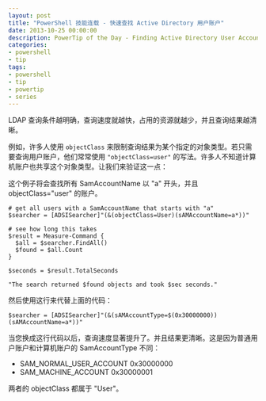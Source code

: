 ```yaml
---
layout: post
title: "PowerShell 技能连载 - 快速查找 Active Directory 用户账户"
date: 2013-10-25 00:00:00
description: PowerTip of the Day - Finding Active Directory User Accounts Fast
categories:
- powershell
- tip
tags:
- powershell
- tip
- powertip
- series
---
```

LDAP 查询条件越明确，查询速度就越快，占用的资源就越少，并且查询结果越清晰。

例如，许多人使用 `objectClass` 来限制查询结果为某个指定的对象类型。若只需要查询用户账户，他们常常使用 `"objectClass=user"` 的写法。许多人不知道计算机账户也共享这个对象类型。让我们来验证这一点：

这个例子将会查找所有 SamAccountName 以 "a" 开头，并且 objectClass="user" 的账户。

	# get all users with a SamAccountName that starts with "a"
	$searcher = [ADSISearcher]"(&(objectClass=User)(sAMAccountName=a*))"

	# see how long this takes
	$result = Measure-Command {
	  $all = $searcher.FindAll()
	  $found = $all.Count
	}

	$seconds = $result.TotalSeconds

	"The search returned $found objects and took $sec seconds."

然后使用这行来代替上面的代码：

	$searcher = [ADSISearcher]"(&(sAMAccountType=$(0x30000000))(sAMAccountName=a*))"

当您换成这行代码以后，查询速度显著提升了。并且结果更清晰。这是因为普通用户账户和计算机账户的 SamAccountType 不同：

* SAM_NORMAL_USER_ACCOUNT 0x30000000
* SAM_MACHINE_ACCOUNT 0x30000001

两者的 objectClass 都属于 "User"。
<!--本文国际来源：[Finding Active Directory User Accounts Fast](http://community.idera.com/powershell/powertips/b/tips/posts/finding-active-directory-user-accounts-fast)-->
